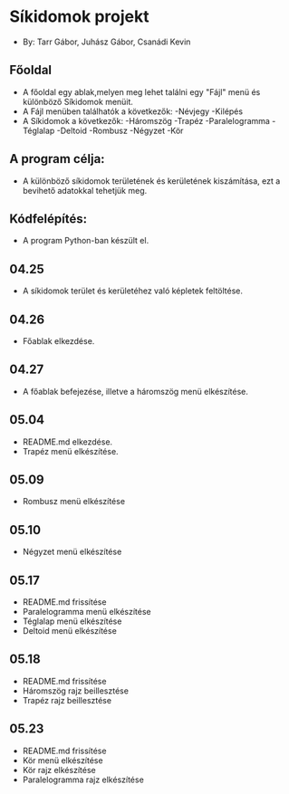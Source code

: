 # Síkidomok projekt
- By:  Tarr Gábor, Juhász Gábor, Csanádi Kevin

## Főoldal
- A főoldal egy ablak,melyen meg lehet találni egy "Fájl" menü és különböző Síkidomok menüit.
- A Fájl menüben találhatók a következők:
  -Névjegy
  -Kilépés
- A Síkidomok a következők:
  -Háromszög
  -Trapéz
  -Paralelogramma
  -Téglalap
  -Deltoid
  -Rombusz
  -Négyzet
  -Kör

## A program célja:
- A különböző síkidomok területének és kerületének kiszámítása, ezt a bevihető adatokkal tehetjük meg.

## Kódfelépítés:
- A program Python-ban készült el.

## 04.25
- A síkidomok terület és kerületéhez való képletek feltöltése.

## 04.26
- Főablak elkezdése.

## 04.27
- A főablak befejezése, illetve a háromszög menü elkészítése.

## 05.04
- README.md elkezdése.
- Trapéz menü elkészítése.

## 05.09
- Rombusz menü elkészítése

## 05.10
- Négyzet menü elkészítése

## 05.17
- README.md frissítése
- Paralelogramma menü elkészítése
- Téglalap menü elkészítése
- Deltoid menü elkészítése

## 05.18
- README.md frissítése
- Háromszög rajz beillesztése
- Trapéz rajz beillesztése

## 05.23
- README.md frissítése
- Kör menü elkészítése
- Kör rajz elkészítése
- Paralelogramma rajz elkészítése
